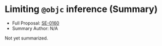 # Limiting `@objc` inference (Summary)

* Full Proposal: [SE-0160](https://github.com/apple/swift-evolution/blob/main/proposals/0160-objc-inference.md)
* Summary Author: N/A

Not yet summarized.
